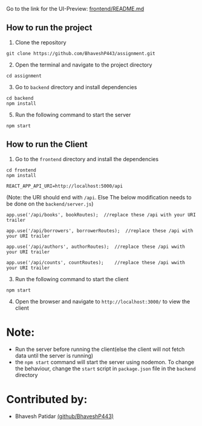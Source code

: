 Go to the link for the UI-Preview: [frontend/README.md](https://github.com/BhaveshP443/assignment/blob/main/frontend/README.md)

## How to run the project
1. Clone the repository
```
git clone https://github.com/BhaveshP443/assignment.git
```
2. Open the terminal and navigate to the project directory
```
cd assignment
```
3. Go to `backend` directory and install dependencies
```
cd backend
npm install
```


5. Run the following command to start the server
```
npm start
```
## How to run the Client
1. Go to the `frontend` directory and install the dependencies
```
cd frontend
npm install
```
```
REACT_APP_API_URI=http://localhost:5000/api
```
(Note: the URI should end with `/api`. Else The below modification needs to be done on the `backend/server.js`)
```
app.use('/api/books', bookRoutes);  //replace these /api with your URI trailer

app.use('/api/borrowers', borrowerRoutes);  //replace these /api with your URI trailer

app.use('/api/authors', authorRoutes);  //replace these /api wwith your URI trailer

app.use('/api/counts', countRoutes);    //replace these /api wwith your URI trailer
```
3. Run the following command to start the client
```
npm start
```
4. Open the browser and navigate to `http://localhost:3000/` to view the client

# Note:
 - Run the server before running the client(else the client will not fetch data until the server is running)
 - the `npm start` command will start the server using nodemon. To change the behaviour, change the `start` script in `package.json` file in the `backend` directory

# Contributed by:
 - Bhavesh Patidar [(github/BhaveshP443)](https://github.com/BhaveshP443)
